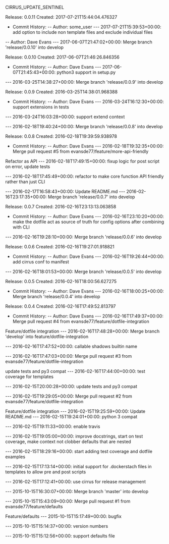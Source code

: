 
CIRRUS_UPDATE_SENTINEL

Release: 0.0.11 Created: 2017-07-21T15:44:04.476327
 - Commit History:
 -- Author: some_user
 --- 2017-07-21T15:39:53+00:00: add option to include non template files and exclude individual files

 -- Author: Dave Evans
 --- 2017-06-07T21:47:02+00:00: Merge branch 'release/0.0.10' into develop


Release: 0.0.10 Created: 2017-06-07T21:46:26.846356
 - Commit History:
 -- Author: Dave Evans
 --- 2017-06-07T21:45:43+00:00: python3 support in setup.py

 --- 2016-03-25T14:38:27+00:00: Merge branch 'release/0.0.9' into develop


Release: 0.0.9 Created: 2016-03-25T14:38:01.968388
 - Commit History:
 -- Author: Dave Evans
 --- 2016-03-24T16:12:30+00:00: support extensions in tests

 --- 2016-03-24T16:03:28+00:00: support extend context

 --- 2016-02-18T19:40:24+00:00: Merge branch 'release/0.0.8' into develop


Release: 0.0.8 Created: 2016-02-18T19:39:59.938978
 - Commit History:
 -- Author: Dave Evans
 --- 2016-02-18T19:32:35+00:00: Merge pull request #5 from evansde77/feature/more-api-friendly

Refactor as API
 --- 2016-02-18T17:49:15+00:00: fixup logic for post script on error, update tests

 --- 2016-02-18T17:45:49+00:00: refactor to make core function API friendly rather than just CLI

 --- 2016-02-17T16:58:43+00:00: Update README.md
 --- 2016-02-16T23:17:35+00:00: Merge branch 'release/0.0.7' into develop


Release: 0.0.7 Created: 2016-02-16T23:13:13.063858
 - Commit History:
 -- Author: Dave Evans
 --- 2016-02-16T23:10:20+00:00: make the dotfile act as source of truth for config options after combining with CLI

 --- 2016-02-16T19:28:10+00:00: Merge branch 'release/0.0.6' into develop


Release: 0.0.6 Created: 2016-02-16T19:27:01.918821
 - Commit History:
 -- Author: Dave Evans
 --- 2016-02-16T19:26:44+00:00: add cirrus conf to manifest

 --- 2016-02-16T18:01:53+00:00: Merge branch 'release/0.0.5' into develop


Release: 0.0.5 Created: 2016-02-16T18:00:56.627275
 - Commit History:
 -- Author: Dave Evans
 --- 2016-02-16T18:00:25+00:00: Merge branch 'release/0.0.4' into develop


Release: 0.0.4 Created: 2016-02-16T17:49:52.813797
 - Commit History:
 -- Author: Dave Evans
 --- 2016-02-16T17:49:37+00:00: Merge pull request #4 from evansde77/feature/dotfile-integration

Feature/dotfile integration
 --- 2016-02-16T17:48:28+00:00: Merge branch 'develop' into feature/dotfile-integration

 --- 2016-02-16T17:47:52+00:00: callable shadows builtin name

 --- 2016-02-16T17:47:03+00:00: Merge pull request #3 from evansde77/feature/dotfile-integration

update tests and py3 compat
 --- 2016-02-16T17:44:00+00:00: test coverage for templates

 --- 2016-02-15T20:00:28+00:00: update tests and py3 compat

 --- 2016-02-15T19:29:05+00:00: Merge pull request #2 from evansde77/feature/dotfile-integration

Feature/dotfile integration
 --- 2016-02-15T19:25:59+00:00: Update README.md
 --- 2016-02-15T19:24:01+00:00: python 3 compat

 --- 2016-02-15T19:11:33+00:00: enable travis

 --- 2016-02-15T19:05:00+00:00: improve docstrings, start on test coverage, make context not clobber defaults that are nested

 --- 2016-02-15T18:29:16+00:00: start adding test coverage and dotfile examples

 --- 2016-02-15T17:13:14+00:00: initial support for .dockerstach files in templates to allow pre and post scripts

 --- 2016-02-15T17:12:41+00:00: use cirrus for release management

 --- 2015-10-15T16:30:07+00:00: Merge branch 'master' into develop

 --- 2015-10-15T15:43:09+00:00: Merge pull request #1 from evansde77/feature/defaults

Feature/defaults
 --- 2015-10-15T15:17:49+00:00: bugfix

 --- 2015-10-15T15:14:37+00:00: version numbers

 --- 2015-10-15T15:12:56+00:00: support defaults file


